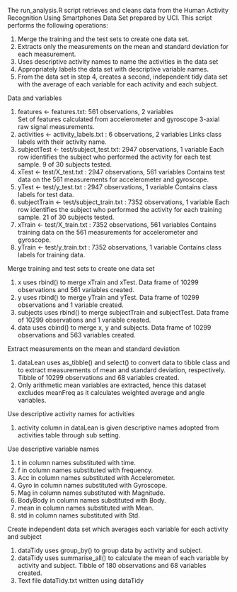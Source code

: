 The run_analysis.R script retrieves and cleans data from the Human Activity Recognition Using Smartphones Data Set prepared by UCI. This script performs the following operations:  

  1.	Merge the training and the test sets to create one data set.
  2.	Extracts only the measurements on the mean and standard deviation for each measurement.
  3.	Uses descriptive activity names to name the activities in the data set
  4.	Appropriately labels the data set with descriptive variable names.
  5.	From the data set in step 4, creates a second, independent tidy data set with the average of each variable for each activity and         each subject.  

Data and variables  
  1.	features <- features.txt: 561 observations, 2 variables  
      Set of features calculated from accelerometer and gyroscope 3-axial raw signal measurements.
  2.	activities <- activity_labels.txt : 6 observations, 2 variables
      Links class labels with their activity name.
  3.	subjectTest <- test/subject_test.txt: 2947 observations, 1 variable
      Each row identifies the subject who performed the activity for each test sample. 9 of 30 subjects tested.
  4.	xTest <- test/X_test.txt : 2947 observations, 561 variables 
      Contains test data on the 561 measurements for accelerometer and gyroscope.
  5.	yTest <- test/y_test.txt : 2947 observations, 1 variable
      Contains class labels for test data.
  6.	subjectTrain <- test/subject_train.txt : 7352 observations, 1 variable
      Each row identifies the subject who performed the activity for each training sample. 21 of 30 subjects tested.
  7.	xTrain <- test/X_train.txt : 7352 observations, 561 variables 
      Contains training data on the 561 measurements for accelerometer and gyroscope.
  8.	yTrain <- test/y_train.txt : 7352 observations, 1 variable
      Contains class labels for training data.

Merge training and test sets to create one data set  
  1.	x uses rbind() to merge xTrain and xTest. Data frame of 10299 observations and 561 variables created.
  2.	y uses rbind() to merge yTrain and yTest. Data frame of 10299 observations and 1 variable created.
  3.	subjects uses rbind() to merge subjectTrain and subjectTest. Data frame of 10299 observations and 1 variable created.
  4.	data uses cbind() to merge x, y and subjects. Data frame of 10299 observations and 563 variables created.

Extract measurements on the mean and standard deviation  
  1.	dataLean uses as_tibble() and select() to convert data to tibble class and to extract measurements of mean and standard deviation, respectively. Tibble of 10299 observations and 68 variables created.
  2.	Only arithmetic mean variables are extracted, hence this dataset excludes meanFreq as it calculates weighted average and angle variables.

Use descriptive activity names for activities  
  1.	activity column in dataLean is given descriptive names adopted from activities table through sub setting.

Use descriptive variable names  
  1.	t in column names substituted with time.
  2.	f in column names substituted with frequency.
  3.	Acc in column names substituted with Accelerometer.
  4.	Gyro in column names substituted with Gyroscope.
  5.	Mag in column names substituted with Magnitude.
  6.	BodyBody in column names substituted with Body.
  7.	mean in column names substituted with Mean.
  8.	std in column names substituted with Std.

Create independent data set which averages each variable for each activity and subject  
  1.	dataTidy uses group_by() to group data by activity and subject.
  2.	dataTidy uses summarise_all() to calculate the mean of each variable by activity and subject. Tibble of 180 observations and 68         variables created.
  3.	Text file dataTidy.txt written using dataTidy
